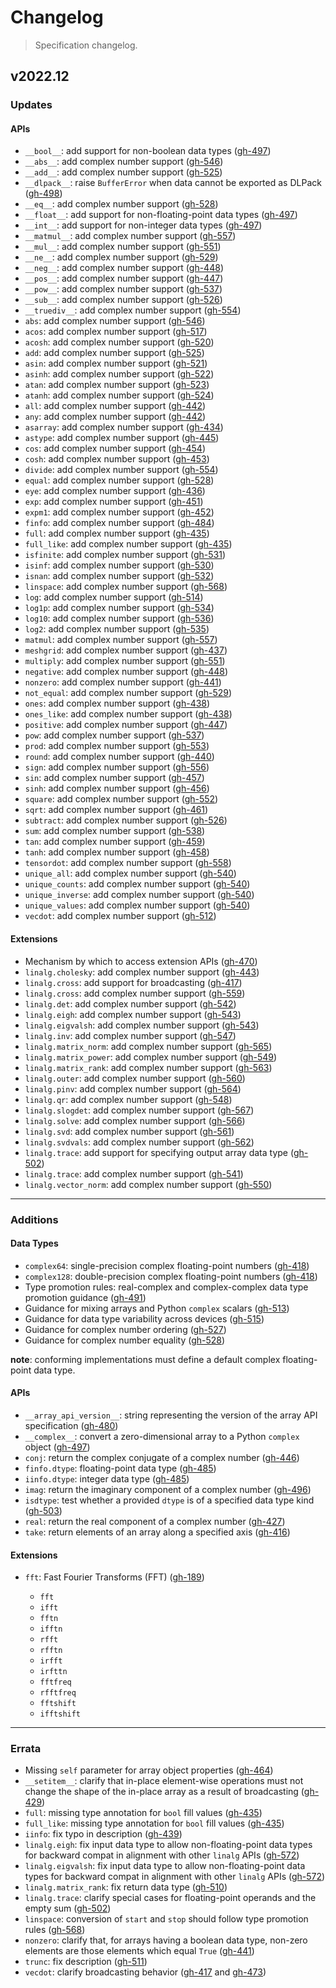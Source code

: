 # Changelog

> Specification changelog.

## v2022.12

### Updates

#### APIs

- `__bool__`: add support for non-boolean data types ([gh-497](https://github.com/data-apis/array-api/pull/497))
- `__abs__`: add complex number support ([gh-546](https://github.com/data-apis/array-api/pull/546))
- `__add__`: add complex number support ([gh-525](https://github.com/data-apis/array-api/pull/525))
- `__dlpack__`: raise `BufferError` when data cannot be exported as DLPack ([gh-498](https://github.com/data-apis/array-api/pull/498))
- `__eq__`: add complex number support ([gh-528](https://github.com/data-apis/array-api/pull/528))
- `__float__`: add support for non-floating-point data types ([gh-497](https://github.com/data-apis/array-api/pull/497))
- `__int__`: add support for non-integer data types ([gh-497](https://github.com/data-apis/array-api/pull/497))
- `__matmul__`: add complex number support ([gh-557](https://github.com/data-apis/array-api/pull/557))
- `__mul__`: add complex number support ([gh-551](https://github.com/data-apis/array-api/pull/551))
- `__ne__`: add complex number support ([gh-529](https://github.com/data-apis/array-api/pull/529))
- `__neg__`: add complex number support ([gh-448](https://github.com/data-apis/array-api/pull/448))
- `__pos__`: add complex number support ([gh-447](https://github.com/data-apis/array-api/pull/447))
- `__pow__`: add complex number support ([gh-537](https://github.com/data-apis/array-api/pull/537))
- `__sub__`: add complex number support ([gh-526](https://github.com/data-apis/array-api/pull/526))
- `__truediv__`: add complex number support ([gh-554](https://github.com/data-apis/array-api/pull/554))
- `abs`: add complex number support ([gh-546](https://github.com/data-apis/array-api/pull/546))
- `acos`: add complex number support ([gh-517](https://github.com/data-apis/array-api/pull/517))
- `acosh`: add complex number support ([gh-520](https://github.com/data-apis/array-api/pull/520))
- `add`: add complex number support ([gh-525](https://github.com/data-apis/array-api/pull/525))
- `asin`: add complex number support ([gh-521](https://github.com/data-apis/array-api/pull/521))
- `asinh`: add complex number support ([gh-522](https://github.com/data-apis/array-api/pull/522))
- `atan`: add complex number support ([gh-523](https://github.com/data-apis/array-api/pull/523))
- `atanh`: add complex number support ([gh-524](https://github.com/data-apis/array-api/pull/524))
- `all`: add complex number support ([gh-442](https://github.com/data-apis/array-api/pull/442))
- `any`: add complex number support ([gh-442](https://github.com/data-apis/array-api/pull/442))
- `asarray`: add complex number support ([gh-434](https://github.com/data-apis/array-api/pull/434))
- `astype`: add complex number support ([gh-445](https://github.com/data-apis/array-api/pull/445))
- `cos`: add complex number support ([gh-454](https://github.com/data-apis/array-api/pull/454))
- `cosh`: add complex number support ([gh-453](https://github.com/data-apis/array-api/pull/453))
- `divide`: add complex number support ([gh-554](https://github.com/data-apis/array-api/pull/554))
- `equal`: add complex number support ([gh-528](https://github.com/data-apis/array-api/pull/528))
- `eye`: add complex number support ([gh-436](https://github.com/data-apis/array-api/pull/436))
- `exp`: add complex number support ([gh-451](https://github.com/data-apis/array-api/pull/451))
- `expm1`: add complex number support ([gh-452](https://github.com/data-apis/array-api/pull/452))
- `finfo`: add complex number support ([gh-484](https://github.com/data-apis/array-api/pull/484))
- `full`: add complex number support ([gh-435](https://github.com/data-apis/array-api/pull/435))
- `full_like`: add complex number support ([gh-435](https://github.com/data-apis/array-api/pull/435))
- `isfinite`: add complex number support ([gh-531](https://github.com/data-apis/array-api/pull/531))
- `isinf`: add complex number support ([gh-530](https://github.com/data-apis/array-api/pull/530))
- `isnan`: add complex number support ([gh-532](https://github.com/data-apis/array-api/pull/532))
- `linspace`: add complex number support ([gh-568](https://github.com/data-apis/array-api/pull/568))
- `log`: add complex number support ([gh-514](https://github.com/data-apis/array-api/pull/514))
- `log1p`: add complex number support ([gh-534](https://github.com/data-apis/array-api/pull/534))
- `log10`: add complex number support ([gh-536](https://github.com/data-apis/array-api/pull/536))
- `log2`: add complex number support ([gh-535](https://github.com/data-apis/array-api/pull/535))
- `matmul`: add complex number support ([gh-557](https://github.com/data-apis/array-api/pull/557))
- `meshgrid`: add complex number support ([gh-437](https://github.com/data-apis/array-api/pull/437))
- `multiply`: add complex number support ([gh-551](https://github.com/data-apis/array-api/pull/551))
- `negative`: add complex number support ([gh-448](https://github.com/data-apis/array-api/pull/448))
- `nonzero`: add complex number support ([gh-441](https://github.com/data-apis/array-api/pull/441))
- `not_equal`: add complex number support ([gh-529](https://github.com/data-apis/array-api/pull/529))
- `ones`: add complex number support ([gh-438](https://github.com/data-apis/array-api/pull/438))
- `ones_like`: add complex number support ([gh-438](https://github.com/data-apis/array-api/pull/438))
- `positive`: add complex number support ([gh-447](https://github.com/data-apis/array-api/pull/447))
- `pow`: add complex number support ([gh-537](https://github.com/data-apis/array-api/pull/537))
- `prod`: add complex number support ([gh-553](https://github.com/data-apis/array-api/pull/553))
- `round`: add complex number support ([gh-440](https://github.com/data-apis/array-api/pull/440))
- `sign`: add complex number support ([gh-556](https://github.com/data-apis/array-api/pull/556))
- `sin`: add complex number support ([gh-457](https://github.com/data-apis/array-api/pull/457))
- `sinh`: add complex number support ([gh-456](https://github.com/data-apis/array-api/pull/456))
- `square`: add complex number support ([gh-552](https://github.com/data-apis/array-api/pull/552))
- `sqrt`: add complex number support ([gh-461](https://github.com/data-apis/array-api/pull/461))
- `subtract`: add complex number support ([gh-526](https://github.com/data-apis/array-api/pull/526))
- `sum`: add complex number support ([gh-538](https://github.com/data-apis/array-api/pull/538))
- `tan`: add complex number support ([gh-459](https://github.com/data-apis/array-api/pull/459))
- `tanh`: add complex number support ([gh-458](https://github.com/data-apis/array-api/pull/458))
- `tensordot`: add complex number support ([gh-558](https://github.com/data-apis/array-api/pull/558))
- `unique_all`: add complex number support ([gh-540](https://github.com/data-apis/array-api/pull/540))
- `unique_counts`: add complex number support ([gh-540](https://github.com/data-apis/array-api/pull/540))
- `unique_inverse`: add complex number support ([gh-540](https://github.com/data-apis/array-api/pull/540))
- `unique_values`: add complex number support ([gh-540](https://github.com/data-apis/array-api/pull/540))
- `vecdot`: add complex number support ([gh-512](https://github.com/data-apis/array-api/pull/512))

#### Extensions

- Mechanism by which to access extension APIs ([gh-470](https://github.com/data-apis/array-api/pull/470))
- `linalg.cholesky`: add complex number support ([gh-443](https://github.com/data-apis/array-api/pull/443))
- `linalg.cross`: add support for broadcasting ([gh-417](https://github.com/data-apis/array-api/pull/417))
- `linalg.cross`: add complex number support ([gh-559](https://github.com/data-apis/array-api/pull/559))
- `linalg.det`: add complex number support ([gh-542](https://github.com/data-apis/array-api/pull/542))
- `linalg.eigh`: add complex number support ([gh-543](https://github.com/data-apis/array-api/pull/543))
- `linalg.eigvalsh`: add complex number support ([gh-543](https://github.com/data-apis/array-api/pull/543))
- `linalg.inv`: add complex number support ([gh-547](https://github.com/data-apis/array-api/pull/547))
- `linalg.matrix_norm`: add complex number support ([gh-565](https://github.com/data-apis/array-api/pull/565))
- `linalg.matrix_power`: add complex number support ([gh-549](https://github.com/data-apis/array-api/pull/549))
- `linalg.matrix_rank`: add complex number support ([gh-563](https://github.com/data-apis/array-api/pull/563))
- `linalg.outer`: add complex number support ([gh-560](https://github.com/data-apis/array-api/pull/560))
- `linalg.pinv`: add complex number support ([gh-564](https://github.com/data-apis/array-api/pull/564))
- `linalg.qr`: add complex number support ([gh-548](https://github.com/data-apis/array-api/pull/548))
- `linalg.slogdet`: add complex number support ([gh-567](https://github.com/data-apis/array-api/pull/567))
- `linalg.solve`: add complex number support ([gh-566](https://github.com/data-apis/array-api/pull/566))
- `linalg.svd`: add complex number support ([gh-561](https://github.com/data-apis/array-api/pull/561))
- `linalg.svdvals`: add complex number support ([gh-562](https://github.com/data-apis/array-api/pull/562))
- `linalg.trace`: add support for specifying output array data type ([gh-502](https://github.com/data-apis/array-api/pull/502))
- `linalg.trace`: add complex number support ([gh-541](https://github.com/data-apis/array-api/pull/541))
- `linalg.vector_norm`: add complex number support ([gh-550](https://github.com/data-apis/array-api/pull/550))

* * *

### Additions

#### Data Types

- `complex64`: single-precision complex floating-point numbers ([gh-418](https://github.com/data-apis/array-api/pull/418))
- `complex128`: double-precision complex floating-point numbers ([gh-418](https://github.com/data-apis/array-api/pull/418))
- Type promotion rules: real-complex and complex-complex data type promotion guidance ([gh-491](https://github.com/data-apis/array-api/pull/491))
- Guidance for mixing arrays and Python `complex` scalars ([gh-513](https://github.com/data-apis/array-api/pull/513))
- Guidance for data type variability across devices ([gh-515](https://github.com/data-apis/array-api/pull/515))
- Guidance for complex number ordering ([gh-527](https://github.com/data-apis/array-api/pull/527))
- Guidance for complex number equality ([gh-528](https://github.com/data-apis/array-api/pull/528))

**note**: conforming implementations must define a default complex floating-point data type.

#### APIs

- `__array_api_version__`: string representing the version of the array API specification ([gh-480](https://github.com/data-apis/array-api/pull/480))
- `__complex__`: convert a zero-dimensional array to a Python `complex` object ([gh-497](https://github.com/data-apis/array-api/pull/497))
- `conj`: return the complex conjugate of a complex number ([gh-446](https://github.com/data-apis/array-api/pull/446))
- `finfo.dtype`: floating-point data type ([gh-485](https://github.com/data-apis/array-api/pull/485))
- `iinfo.dtype`: integer data type ([gh-485](https://github.com/data-apis/array-api/pull/485))
- `imag`: return the imaginary component of a complex number ([gh-496](https://github.com/data-apis/array-api/pull/496))
- `isdtype`: test whether a provided `dtype` is of a specified data type kind ([gh-503](https://github.com/data-apis/array-api/pull/503))
- `real`: return the real component of a complex number ([gh-427](https://github.com/data-apis/array-api/pull/427))
- `take`: return elements of an array along a specified axis ([gh-416](https://github.com/data-apis/array-api/pull/416))

#### Extensions

- `fft`: Fast Fourier Transforms (FFT) ([gh-189](https://github.com/data-apis/array-api/pull/189))

	- `fft`
	- `ifft`
	- `fftn`
	- `ifftn`
	- `rfft`
	- `rfftn`
	- `irfft`
	- `irfttn`
	- `fftfreq`
	- `rfftfreq`
	- `fftshift`
	- `ifftshift`

* * *

### Errata

- Missing `self` parameter for array object properties ([gh-464](https://github.com/data-apis/array-api/pull/464))
- `__setitem__`: clarify that in-place element-wise operations must not change the shape of the in-place array as a result of broadcasting ([gh-429](https://github.com/data-apis/array-api/pull/429))
- `full`: missing type annotation for `bool` fill values ([gh-435](https://github.com/data-apis/array-api/pull/435))
- `full_like`: missing type annotation for `bool` fill values ([gh-435](https://github.com/data-apis/array-api/pull/435))
- `iinfo`: fix typo in description ([gh-439](https://github.com/data-apis/array-api/pull/439))
- `linalg.eigh`: fix input data type to allow non-floating-point data types for backward compat in alignment with other `linalg` APIs ([gh-572](https://github.com/data-apis/array-api/pull/572))
- `linalg.eigvalsh`: fix input data type to allow non-floating-point data types for backward compat in alignment with other `linalg` APIs ([gh-572](https://github.com/data-apis/array-api/pull/572))
- `linalg.matrix_rank`: fix return data type ([gh-510](https://github.com/data-apis/array-api/pull/510))
- `linalg.trace`: clarify special cases for floating-point operands and the empty sum ([gh-502](https://github.com/data-apis/array-api/pull/502))
- `linspace`: conversion of `start` and `stop` should follow type promotion rules ([gh-568](https://github.com/data-apis/array-api/pull/568))
- `nonzero`: clarify that, for arrays having a boolean data type, non-zero elements are those elements which equal `True` ([gh-441](https://github.com/data-apis/array-api/pull/441))
- `trunc`: fix description ([gh-511](https://github.com/data-apis/array-api/pull/511))
- `vecdot`: clarify broadcasting behavior ([gh-417](https://github.com/data-apis/array-api/pull/417) and [gh-473](https://github.com/data-apis/array-api/pull/473))